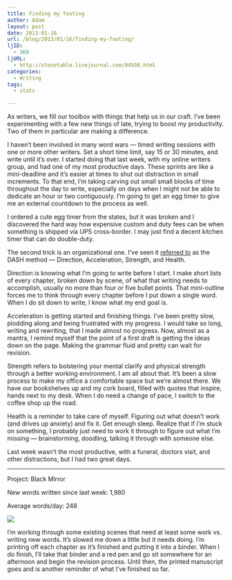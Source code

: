 ```yaml
---
title: Finding my footing
author: Adam
layout: post
date: 2013-01-16
url: /blog/2013/01/16/finding-my-footing/
ljID:
  - 369
ljURL:
  - http://stonetable.livejournal.com/94598.html
categories:
  - Writing
tags:
  - stats

---
```

As writers, we fill our toolbox with things that help us in our craft. I&#8217;ve been experimenting with a few new things of late, trying to boost my productivity. Two of them in particular are making a difference.

I haven&#8217;t been involved in many word wars &#8212; timed writing sessions with one or more other writers. Set a short time limit, say 15 or 30 minutes, and write until it&#8217;s over. I started doing that last week, with my online writers group, and had one of my most productive days. These sprints are like a mini-deadline and it&#8217;s easier at times to shut out distraction in small increments. To that end, I&#8217;m taking carving out small small blocks of time throughout the day to write, especially on days when I might not be able to dedicate an hour or two contiguously. I&#8217;m going to get an egg timer to give me an external countdown to the process as well.

I ordered a cute egg timer from the states, but it was broken and I discovered the hard way how expensive custom and duty fees can be when something is shipped via UPS cross-border. I may just find a decent kitchen timer that can do double-duty.

The second trick is an organizational one. I&#8217;ve seen it [referred to](1) as the DASH method &#8212; Direction, Acceleration, Strength, and Health.

Direction is knowing what I&#8217;m going to write before I start. I make short lists of every chapter, broken down by scene, of what that writing needs to accomplish, usually no more than four or five bullet points. That mini-outline forces me to think through every chapter before I put down a single word. When I do sit down to write, I know what my end goal is.

Acceleration is getting started and finishing things. I&#8217;ve been pretty slow, plodding along and being frustrated with my progress. I would take so long, writing and rewriting, that I made almost no progress. Now, almost as a mantra, I remind myself that the point of a first draft is getting the ideas down on the page. Making the grammar fluid and pretty can wait for revision.

Strength refers to bolstering your mental clarify and physical strength through a better working environment. I am all about that. It&#8217;s been a slow process to make my office a comfortable space but we&#8217;re almost there. We have our bookshelves up and my cork board, filled with quotes that inspire, hands next to my desk. When I do need a change of pace, I switch to the coffee shop up the road.

Health is a reminder to take care of myself. Figuring out what doesn&#8217;t work (and drives up anxiety) and fix it. Get enough sleep. Realize that if I&#8217;m stuck on something, I probably just need to work it through to figure out what I&#8217;m missing &#8212; brainstorming, doodling, talking it through with someone else.

Last week wasn&#8217;t the most productive, with a funeral, doctors visit, and other distractions, but I had two great days.

* * *

Project: Black Mirror

New words written since last week: 1,980

Average words/day: 248

![](2)

I&#8217;m working through some existing scenes that need at least some work vs. writing new words. It&#8217;s slowed me down a little but it needs doing. I&#8217;m printing off each chapter as it&#8217;s finished and putting it into a binder. When I do finish, I&#8217;ll take that binder and a red pen and go sit somewhere for an afternoon and begin the revision process. Until then, the printed manuscript goes and is another reminder of what I&#8217;ve finished so far.

 [1]: http://lifehacker.com/5968978/use-the-dash-method-to-become-a-better-writer-developer-or-tackle-any-other-creative-task
 [2]: http://picometer.writertopia.com/words=38371&target=100000
